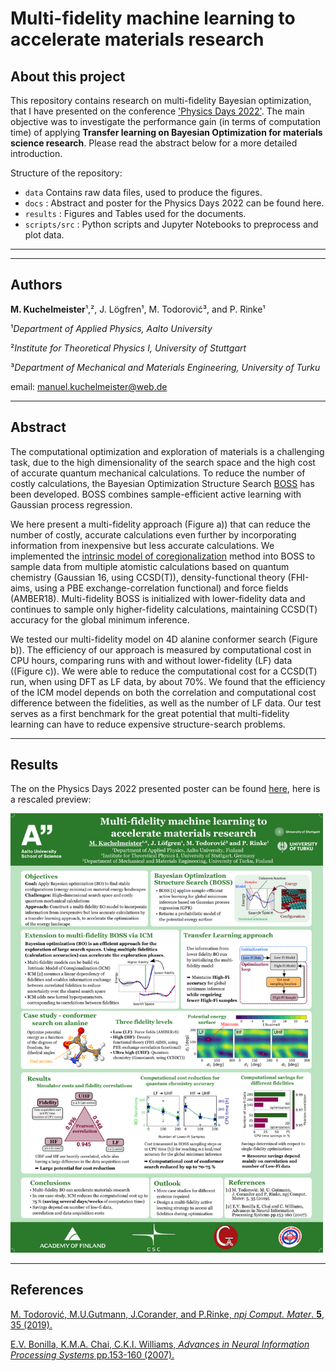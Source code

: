 # Multi-fidelity machine learning to accelerate materials research
## About this project

This repository contains research on multi-fidelity Bayesian optimization,
that I have presented on the conference ['Physics Days 2022'](https://physicsdays2022.aalto.fi/).
The main objective was to investigate the performance gain (in terms of computation time) of applying
**Transfer learning on Bayesian Optimization for materials science research**.
Please read the abstract below for a more detailed introduction.


Structure of the repository:
- `data` Contains raw data files, used to produce the figures.
- `docs` : Abstract and poster for the Physics Days 2022 can be found here.
- `results` : Figures and Tables used for the documents.
- `scripts/src` : Python scripts and Jupyter Notebooks to preprocess and plot data.
---
---
## Authors
**M. Kuchelmeister**¹,², J. Lögfren¹, M. Todorović³, and P. Rinke¹

¹*Department of Applied Physics, Aalto University*

²*Institute for Theoretical Physics I, University of Stuttgart*

³*Department of Mechanical and Materials Engineering, University of Turku*

email: <manuel.kuchelmeister@web.de>

---
## Abstract
The computational optimization and exploration of materials is a challenging task,
due to the high dimensionality of the search space and the high cost of accurate
quantum mechanical calculations. To reduce the number of costly calculations,
the Bayesian Optimization Structure Search [BOSS](https://gitlab.com/cest-group/boss)
has been developed. BOSS combines sample-efficient active learning with
Gaussian process regression.

We here present a multi-fidelity approach (Figure a)) that
can reduce the number of costly, accurate calculations even further by
incorporating information from inexpensive but less accurate calculations.
We implemented the [intrinsic model of coregionalization](https://proceedings.neurips.cc/paper/2007/file/66368270ffd51418ec58bd793f2d9b1b-Paper.pdf) method
into BOSS to sample data from multiple atomistic calculations
based on quantum chemistry (Gaussian 16, using CCSD(T)), density-functional theory
(FHI-aims, using a PBE exchange-correlation functional) and force fields (AMBER18).
Multi-fidelity BOSS is initialized with lower-fidelity data
and continues to sample only higher-fidelity calculations, maintaining CCSD(T)
accuracy for the global minimum inference.

We tested our multi-fidelity model on 4D alanine conformer search
(Figure b)).
The efficiency of our approach is measured by computational
cost in CPU hours, comparing runs with and without lower-fidelity (LF) data
((Figure c)). We were able to reduce the computational
cost for a CCSD(T) run, when using DFT as LF data, by about 70\%.
We found that the efficiency of the ICM model depends on both the correlation
and computational cost difference between the fidelities, as well as the
number of LF data. Our test serves as a first benchmark for the great
potential that multi-fidelity learning can have to reduce expensive
structure-search problems.

---
## Results
The on the Physics Days 2022 presented poster can be found [here](https://raw.githubusercontent.com/mankuch/physics-days-2022/master/results/poster.png?token=GHSAT0AAAAAABMEMTMFPRPSMAKLZNSNCI2GYRINGDA), here is a rescaled preview:


<p class="aligncenter">
    <img src="results/poster_preview.png" alt="Model and Test System" width="500">
</p>

---
## References
[M. Todorović, M.U.Gutmann, J.Corander, and P.Rinke, *npj Comput. Mater*. **5**, 35 (2019).](https://www.nature.com/articles/s41524-019-0175-2)

[E.V. Bonilla, K.M.A. Chai, C.K.I. Williams, *Advances in Neural Information Processing Systems* pp.153-160 (2007).](https://proceedings.neurips.cc/paper/2007/file/66368270ffd51418ec58bd793f2d9b1b-Paper.pdf)
